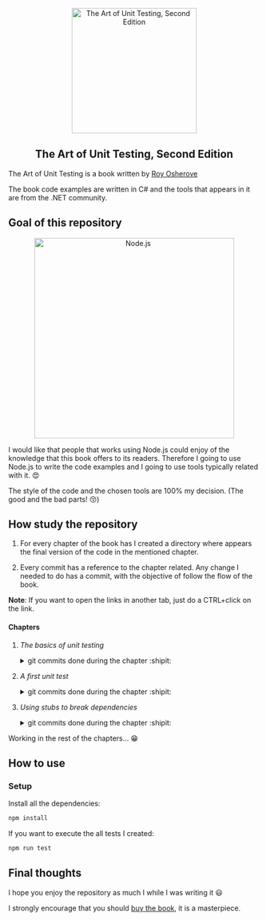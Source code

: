 <p align="center">
  <a href="https://www.manning.com/books/the-art-of-unit-testing-second-edition">
    <img alt="The Art of Unit Testing, Second Edition" src="https://images.manning.com/720/960/resize/book/8/a491280-9705-427a-bfac-907b7a8129c7/osherove2.png" width="250" />
  </a>
</p>
<h2 align="center">
 The Art of Unit Testing, Second Edition <br>
</h2>

The Art of Unit Testing is a book written by [Roy Osherove](http://osherove.com/)

The book code examples are written in C# and the tools that appears in it are from the .NET community.

## Goal of this repository

<p align="center">
  <a href="https://nodejs.org/">
    <img
      alt="Node.js"
      src="https://nodejs.org/static/images/logo-light.svg"
      width="400"
    />
  </a>
</p>

I would like that people that works using Node.js could enjoy of the knowledge that this book offers to its readers. Therefore I going to use Node.js to write the code examples and I going to use tools typically related with it. :heart_eyes:

The style of the code and the chosen tools are 100% my decision. (The good and the bad parts! :kissing_closed_eyes:)

## How study the repository

1. For every chapter of the book has I created a directory
   where appears the final version of the code in the mentioned chapter.

2. Every commit has a reference to the chapter related. Any change I needed to do has a commit, with the objective of follow the flow of the book.

**Note**: If you want to open the links in another tab, just do a CTRL+click on the link.

#### Chapters

1. _The basics of unit testing_

    <details><summary>git commits done during the chapter :shipit:</summary>
     <p>
      - <a href="https://github.com/devcorpio/the-art-of-unit-testing/commit/8668ed2">Initial commit</a><br>
      - <a href="https://github.com/devcorpio/the-art-of-unit-testing/commit/254cba7">In order to commit formatted code I installed prettier, pretty-quick and husky</a><br>
      - <a href="https://github.com/devcorpio/the-art-of-unit-testing/commit/1ede197">update README</a><br>
      - <a href="https://github.com/devcorpio/the-art-of-unit-testing/commit/a03a1c4">preparing the simpleParser example, creating InvalidOperation custom error</a><br>
      - <a href="https://github.com/devcorpio/the-art-of-unit-testing/commit/43b2582">creating simpleParser example</a><br>
      - <a href="https://github.com/devcorpio/the-art-of-unit-testing/commit/7a5e84a">creating a test manually to do basic tests to simpleParser, I'm not using unit testing frameworks, yet</a>
     </p>
    </details>

2. _A first unit test_

    <details><summary>git commits done during the chapter :shipit:</summary>
     <p>
      - <a href="https://github.com/devcorpio/the-art-of-unit-testing/commit/fc4c419">starting LogAn, the project that we are going to use in the next chapters</a><br>
      - <a href="https://github.com/devcorpio/the-art-of-unit-testing/commit/89c24d4">install jest</a><br>
      - <a href="https://github.com/devcorpio/the-art-of-unit-testing/commit/2e2bb78">renaming homemade test of the chapter 01 to avoid conflicts with jest</a><br>
      - <a href="https://github.com/devcorpio/the-art-of-unit-testing/commit/6caedc8">creating logAnalyzer and its test, that show us that the SUT have a bug</a><br>
      - <a href="https://github.com/devcorpio/the-art-of-unit-testing/commit/0f54abd">fix isValidLogFileName in order to fix the test</a><br>
      - <a href="https://github.com/devcorpio/the-art-of-unit-testing/commit/6d01b7b">adding two more tests, one of them intetionally fails</a><br>
      - <a href="https://github.com/devcorpio/the-art-of-unit-testing/commit/5242ee2">fix in isValidLogFilename to fix the test</a><br>
      - <a href="https://github.com/devcorpio/the-art-of-unit-testing/commit/aaa3ecf">refactoring the code of thest using the parameterized tests technique</a><br>
      - <a href="https://github.com/devcorpio/the-art-of-unit-testing/commit/bb97e1e">adding setup to the test</a><br>
      - <a href="https://github.com/devcorpio/the-art-of-unit-testing/commit/279aacc">returns error if the filename is empty</a><br>
      - <a href="https://github.com/devcorpio/the-art-of-unit-testing/commit/7e50568">add test that assert that the error is thrown</a><br>
      - <a href="https://github.com/devcorpio/the-art-of-unit-testing/commit/0900685">adding state logAnalyzer</a><br>
      - <a href="https://github.com/devcorpio/the-art-of-unit-testing/commit/8d21eb8">first state-based test for logAnalyzer</a><br>
      - <a href="https://github.com/devcorpio/the-art-of-unit-testing/commit/9b319ea">add a inmemory calculator to continuing trying state-based testing</a><br>
      - <a href="https://github.com/devcorpio/the-art-of-unit-testing/commit/6ecfd55">add a memory calculator in order to test it with state-based testing</a><br>
      - <a href="https://github.com/devcorpio/the-art-of-unit-testing/commit/232a8ae">update readme</a><br>
      - <a href="https://github.com/devcorpio/the-art-of-unit-testing/commit/09e19e4">remove .vscode from repository</a><br>
     </p>
    </details>

3. _Using stubs to break dependencies_

    <details><summary>git commits done during the chapter :shipit:</summary>
     <p>
      - <a href="https://github.com/devcorpio/the-art-of-unit-testing/commit/b23053f">copy code from chapter 02 to the chapter 03 folder in order to continue with the book</a><br>
      - <a href="https://github.com/devcorpio/the-art-of-unit-testing/commit/e57c8f1">install @types/node, with that, I can work with types and node.js modules without vscode warnings</a><br>
      - <a href="https://github.com/devcorpio/the-art-of-unit-testing/commit/95768cf">check the validity of the file extension in a disk file, that creates an external dependency, unit tests are broken</a><br>
      - <a href="https://github.com/devcorpio/the-art-of-unit-testing/commit/42afa86">fixing logAnalyzer tests, right now they are integration tests and not unit tests, meh</a><br>
      - <a href="https://github.com/devcorpio/the-art-of-unit-testing/commit/8c0bb71">extracting a factory function that touches the filesystem and calling it</a><br>
      - <a href="https://github.com/devcorpio/the-art-of-unit-testing/commit/bdce009">creating a fake extension manager, the name of a fake is because we can use it as a stub or a mock, depending of the test.</a><br>
      - <a href="https://github.com/devcorpio/the-art-of-unit-testing/commit/2c44a3a">create a new fake that is ready to be configurable to use in test</a><br>
      - <a href="https://github.com/devcorpio/the-art-of-unit-testing/commit/0c83251">fixing alwaysValidFakeExtensionManager, I didn't create the function return</a><br>
      - <a href="https://github.com/devcorpio/the-art-of-unit-testing/commit/108928e">I created a seam in logAnalyzer, that seam enable the possibility of inject the dependency while are calling the function</a><br>
      - <a href="https://github.com/devcorpio/the-art-of-unit-testing/commit/0dac764">using the fakeManagerExtension to fix the failed test from the previous commit</a><br>
     </p>
    </details>

Working in the rest of the chapters... :grin:

## How to use

### Setup

Install all the dependencies:

```bash
npm install
```

If you want to execute the all tests I created:

```bash
npm run test
```

## Final thoughts

I hope you enjoy the repository as much I while I was writing it :smiley:

I strongly encourage that you should [buy the book](https://www.amazon.com/Art-Unit-Testing-examples/dp/1617290890), it is a masterpiece.
